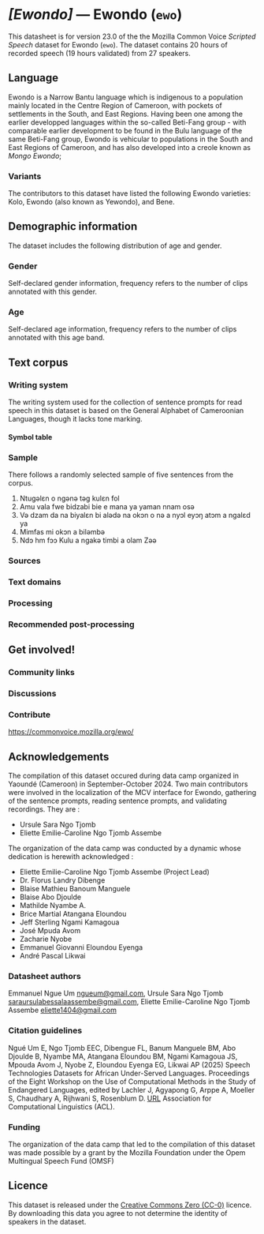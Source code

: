 # *[Ewondo]* &mdash; Ewondo (`ewo`)

This datasheet is for version 23.0 of the the Mozilla Common Voice *Scripted Speech* dataset 
for Ewondo (`ewo`). The dataset contains 20 hours of recorded
speech (19 hours validated) from 27 speakers.

## Language
Ewondo is a Narrow Bantu language which is indigenous to a population mainly located in the Centre Region of Cameroon, with pockets of settlements in the South, and East Regions. Having been one among the earlier developped languages within the so-called Beti-Fang group - with comparable earlier development to be found in the Bulu language of the same Beti-Fang group, Ewondo is vehicular to populations in the South and East Regions of Cameroon, and has also developed into a creole known as *Mongo Ewondo*;
<!-- {{LANGUAGE_DESCRIPTION}} -->
<!-- Provide a brief (1-2 paragraph) description of your language -->

### Variants 

<!-- {{VARIANT_DESCRIPTION}} -->
<!-- @ OPTIONAL @ -->
<!-- Describe the variants (MCV variants) of your language -->
The contributors to this dataset have listed the following Ewondo varieties: Kolo, Ewondo (also known as Yewondo), and Bene.

## Demographic information
<!-- You can get a lot of the information in this section from https://analyzer.cv-toolbox.web.tr/browse -->
The dataset includes the following distribution of age and gender.

### Gender

Self-declared gender information, frequency refers to the number of clips annotated with this gender.

<!-- {{GENDER_TABLE}} -->
<!-- @ AUTOMATICALLY GENERATED @ -->
<!-- 
| Gender | Frequency |
|--------|-----------|
| male, masculine | ? |
| undeclared | ? |
| female, feminine | ? |
-->
### Age

Self-declared age information, frequency refers to the number of clips annotated with this age band.

<!-- {{AGE_TABLE}} -->
<!-- @ AUTOMATICALLY GENERATED @ -->
<!-- 
| Age band | Frequency |
|----------|-----------|
| teens | ? |
| twenties | ? |
| thirties | ? |
| fourties | ? |
| fifties | ? |
   ...if other age ranges are present in your data, add rows...
-->

## Text corpus

<!-- {{TEXT_CORPUS_DESCRIPTION}} -->
<!-- @ OPTIONAL @ -->
<!-- An overview of the text corpus, with information such as average length (in characters and words) of validated sentences. -->

### Writing system

<!-- {{WRITING_SYSTEM_DESCRIPTION}} -->
<!-- @ OPTIONAL @ -->
<!-- A description of the writing system (or writing systems) used in the text corpus -->
The writing system used for the collection of sentence prompts for read speech in this dataset is based on the General Alphabet of Cameroonian Languages, though it lacks tone marking.

#### Symbol table

<!-- {{ALPHABET_TABLE}} -->
<!-- @ OPTIONAL @ -->
<!-- If the writing system is alphabetic, you can include the valid alphabet here -->

### Sample

There follows a randomly selected sample of five sentences from the corpus.

1. Ntugəlɛn o ngənə təg kulɛn fol
2. Amu vala fwe bidzabi bie e mana ya yaman nnam osə
3. Və dzam da na biyalɛn bi alədə na okɔn o nə a nyɔl eyɔŋ atɔm a ngalɛd ya
4. Mimfas mi okɔn a biləmbə
5. Ndɔ hm fɔɔ Kulu a ngakǝ timbi a olam Zǝǝ

<!-- {{SENTENCES_SAMPLE}} -->

### Sources

<!-- {{SOURCES_LIST}} -->
<!-- @ OPTIONAL @ -->
<!-- A list of sentence sources, can be curated to the top-N -->

### Text domains

<!-- {{TEXT_DOMAIN_DESCRIPTION}} -->
<!-- @ OPTIONAL @ -->
<!-- What text domains are represented in the corpus? -->

### Processing

<!-- {{PROCESSING_DESCRIPTION}} -->
<!-- @ OPTIONAL @ -->
<!-- How has the text data been processed -->

### Recommended post-processing

<!-- {{RECOMMENDED_POSTPROCESSING_DESCRIPTION}} -->
<!-- @ OPTIONAL @ -->
<!-- What should people do before they use the data, for example Unicode normalisation -->

## Get involved!

### Community links

<!-- {{COMMUNITY_LINKS_LIST}} -->
<!-- @ OPTIONAL @ -->
<!-- Links to community chats / fora -->

### Discussions

<!-- {{DISCUSSION_LINKS_LIST}} -->
<!-- @ OPTIONAL @ -->
<!-- Any links to discussions, for example on Discourse or other fora or blogs can be included here -->

### Contribute

<!-- {{CONTRIBUTE_LINKS_LIST}} -->
<!-- Here you can include links for how to contribute to the dataset -->
https://commonvoice.mozilla.org/ewo/

## Acknowledgements

The compilation of this dataset occured during data camp organized in Yaoundé (Cameroon) in September-October 2024. Two main contributors were involved in the localization of the MCV interface for Ewondo, gathering of the sentence prompts, reading sentence prompts, and validating recordings. They are :
- Ursule Sara Ngo Tjomb
- Eliette Emilie-Caroline Ngo Tjomb Assembe

The organization of the data camp was conducted by a dynamic whose dedication is herewith acknowledged :
- Eliette Emilie-Caroline Ngo Tjomb Assembe (Project Lead)
- Dr. Florus Landry Dibenge
- Blaise Mathieu Banoum Manguele
- Blaise Abo Djoulde
- Mathilde Nyambe A.
- Brice Martial Atangana Eloundou
- Jeff Sterling Ngami Kamagoua
- José Mpuda Avom
- Zacharie Nyobe
- Emmanuel Giovanni Eloundou Eyenga
- André Pascal Likwai

### Datasheet authors

<!-- {{DATASHEET_AUTHORS_LIST}} -->
<!-- A list in the format of: Your Name <email@email.com> -->
Emmanuel Ngue Um <ngueum@gmail.com>, Ursule Sara Ngo Tjomb <saraursulabessalaassembe@gmail.com>, Eliette Emilie-Caroline Ngo Tjomb Assembe <eliette1404@gmail.com>

### Citation guidelines

<!-- {{CITATION_DESCRIPTION}} -->
<!-- @ OPTIONAL @ -->
<!-- If you published a paper and would like people to cite it, you can include the BiBTeX here -->
Ngué Um E, Ngo Tjomb EEC, Dibengue FL, Banum Manguele BM, Abo Djoulde B, Nyambe MA, Atangana Eloundou BM, Ngami Kamagoua JS, Mpouda Avom J, Nyobe Z, Eloundou Eyenga EG, Likwai AP (2025) Speech Technologies Datasets for African Under-Served Languages. Proceedings of the Eight Workshop on the Use of Computational Methods in the Study of Endangered Languages, edited by Lachler J, Agyapong G, Arppe A, Moeller S, Chaudhary A, Rijhwani S, Rosenblum D. [URL](https://aclanthology.org/2025.computel-main.pdf) 
Association for Computational Linguistics (ACL). 

### Funding

<!-- {{FUNDING_DESCRIPTION}} -->
<!-- @ OPTIONAL @ -->
<!-- If you received any funding, you can include the acknowledgement here -->
The organization of the data camp that led to the compilation of this dataset was made possible by a grant by the Mozilla Foundation under the Opem Multingual Speech Fund (OMSF)

## Licence

This dataset is released under the [Creative Commons Zero (CC-0)](https://creativecommons.org/public-domain/cc0/) licence. By downloading this data
you agree to not determine the identity of speakers in the dataset.

